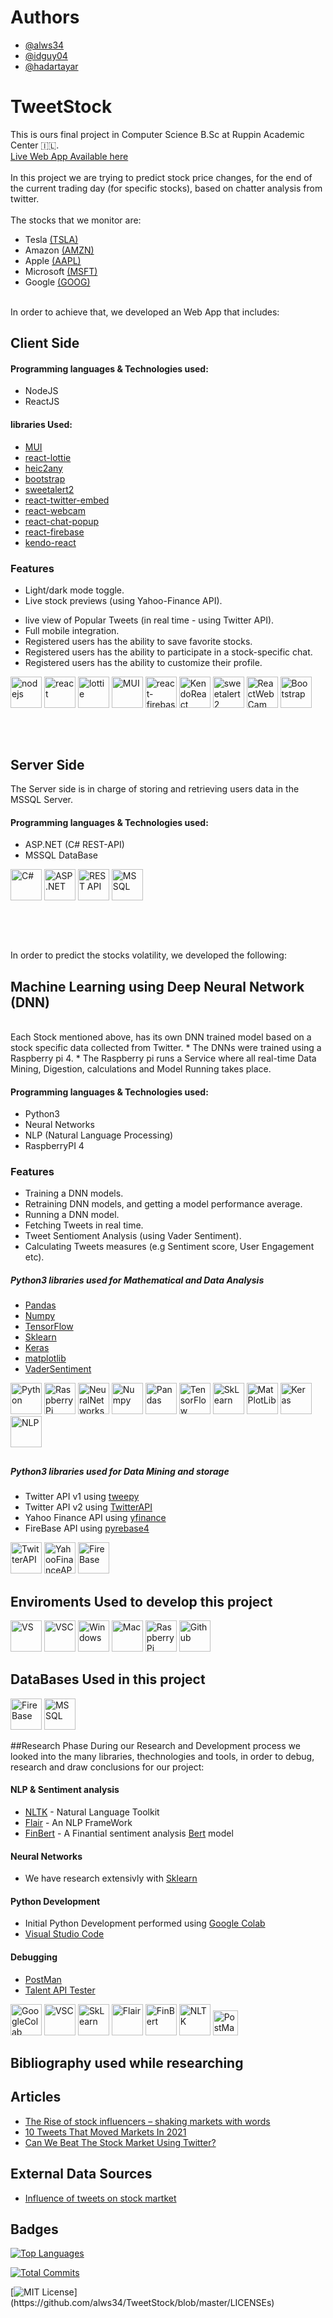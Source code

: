 # Authors

- [@alws34](https://www.github.com/alws34)
- [@idguy04](https://github.com/idguy04)
- [@hadartayar](https://github.com/hadartayar)


# TweetStock

This is ours final project in Computer Science B.Sc at Ruppin Academic Center 🇮🇱.
<br>
[Live Web App Available here](https://proj.ruppin.ac.il/bgroup57/test2/tar1/build/)
<br><br>
In this project we are trying to predict stock price changes, for the end of the current trading day (for specific stocks), based on chatter analysis from twitter.
<br><br>
The stocks that we monitor are:
- Tesla [(TSLA)](https://finance.yahoo.com/quote/TSLA/)
- Amazon [(AMZN)](https://finance.yahoo.com/quote/AMZN/)
- Apple [(AAPL)](https://finance.yahoo.com/quote/AAPL/)
- Microsoft [(MSFT)](https://finance.yahoo.com/quote/MSFT/)
- Google [(GOOG)](https://finance.yahoo.com/quote/GOOG/)
<br><br>

In order to achieve that, we developed an Web App that includes:

## Client Side
#### Programming languages & Technologies used:
- NodeJS
- ReactJS

#### libraries Used:
- [MUI](https://mui.com/)
- [react-lottie](https://www.npmjs.com/package/react-lottie)
- [heic2any](https://www.npmjs.com/package/heic2any)
- [bootstrap](https://getbootstrap.com/)
- [sweetalert2](https://sweetalert2.github.io/)
- [react-twitter-embed](https://www.npmjs.com/package/react-twitter-embed)
- [react-webcam](https://www.npmjs.com/package/react-webcam)
- [react-chat-popup](https://www.npmjs.com/package/popup-chat-react)
- [react-firebase](https://www.npmjs.com/package/react-firebase)
- [kendo-react](https://www.npmjs.com/package/kendo-react)

### Features
- Light/dark mode toggle.
- Live stock previews (using Yahoo-Finance API).
<!-- + historical data   -->
- live view of Popular Tweets (in real time - using Twitter API).
- Full mobile integration.
- Registered users has the ability to save favorite stocks.
- Registered users has the ability to participate in a stock-specific chat.
- Registered users has the ability to customize their profile.


<div>
<img src="https://img.icons8.com/fluency/344/node-js.png" title="nodejs" **alt="nodejs" width="50" height="50"/>
<img src="https://img.icons8.com/officel/344/react.png" title="react" **alt="react" width="50" height="50"/>
<img src="https://avatars.githubusercontent.com/u/71153457?s=280&v=4" title="lottie" **alt="lottie" width="50" height="50"/>
<img src="https://mui.com/static/logo.png" title="MUI" **alt="MUI" width="50" height="50"/>
<img src="https://img.icons8.com/color/900/firebase.png" title="react-firebase" **alt="react-firebase" width="50" height="50"/>
<img src="https://avatars.githubusercontent.com/u/568561?v=4" title="KendoReact" **alt="KendoReact" width="50" height="50"/>
<img src="https://avatars.githubusercontent.com/u/35137722?s=280&v=4" title="sweetalert2" **alt="sweetalert2" width="50" height="50"/>
<img src="https://proj.ruppin.ac.il/bgroup57/test2/tar1/ReactWebcam.png" title="ReactWebCam" **alt="ReactWebCam" width="50" height="50"/>
<img src="https://img.icons8.com/color/344/bootstrap.png" title="Bootstrap" **alt="Bootstrap" width="50" height="50"/>
</div>

##
<br>

## Server Side
The Server side is in charge of storing and retrieving users data in the MSSQL Server.
#### Programming languages & Technologies used:
- ASP.NET (C# REST-API)
- MSSQL DataBase

<div>
<img src="https://img.icons8.com/color/900/c-sharp-logo.png" title="C#" **alt="C#" width="50" height="50"/>
<img src="https://img.icons8.com/color/900/asp.png" title="ASP .NET" **alt="ASP .NET" width="50" height="50"/>
<img src="https://img.icons8.com/color/900/rest-api.png" title="REST API" **alt="REST API" width="50" height="50"/>
<img src="https://www.sqlservertutorial.net/wp-content/uploads/sql-server-tutorial.svg" title="MSSQL" **alt="MSSQL" width="50" height="50"/>
</div>

##
<br>

##

In order to predict the stocks volatility, we developed the following:

## Machine Learning using Deep Neural Network (DNN)
<br>
Each Stock mentioned above, has its own DNN trained model based on a stock specific data collected from Twitter.
* The DNNs were trained using a Raspberry pi 4. 
* The Raspberry pi runs a Service where all real-time Data Mining, Digestion, calculations and Model Running takes place.

#### Programming languages & Technologies used:
- Python3
- Neural Networks
- NLP (Natural Language Processing)
- RaspberryPI 4

### Features
- Training a DNN models.
- Retraining DNN models, and getting a model performance average.
- Running a DNN model.
- Fetching Tweets in real time. 
- Tweet Sentioment Analysis (using Vader Sentiment).
- Calculating Tweets measures (e.g Sentiment score, User Engagement etc).

##### Python3 libraries used for Mathematical and Data Analysis
- [Pandas](https://pandas.pydata.org/)
- [Numpy](https://numpy.org/)
- [TensorFlow](https://www.tensorflow.org/)
- [Sklearn](https://scikit-learn.org/)
- [Keras](https://keras.io/)
- [matplotlib](https://matplotlib.org/)
- [VaderSentiment](https://github.com/cjhutto/vaderSentiment)

<div>
<img src="https://img.icons8.com/color/900/python.png" title="Python" **alt="Python" width="50" height="50"/>
<img src="https://img.icons8.com/color/344/raspberry-pi.png" title="RaspberryPi" **alt="Raspberry Pi" width="50" height="50"/>
<img src="https://encrypted-tbn0.gstatic.com/images?q=tbn:ANd9GcRal3Gkvw9yeBH-HKb8ugzX-EnrMDilHh8UfH67t_9C_YFBx-KmW3BVxkyHDaXQ1mDxXHE&usqp=CAU" title="NeuralNetworks" **alt="NeuralNetworks" width="50" height="50"/>
<img src="https://img.icons8.com/color/452/numpy.png" title="Numpy" **alt="Numpy" width="50" height="50"/>
<img src="https://i.pinimg.com/736x/28/ce/bf/28cebfa3c75ff7815999b0c81a826af6.jpg" title="Pandas" **alt="Pandas" width="50" height="50"/>
<img src="https://img.icons8.com/color/344/tensorflow.png" title="TensorFlow" **alt="TensorFlow" width="50" height="50"/>
<img src="https://upload.wikimedia.org/wikipedia/commons/thumb/0/05/Scikit_learn_logo_small.svg/1200px-Scikit_learn_logo_small.svg.png" title="SkLearn"**alt="SkLearn" width="50" height="50"/> 
<img src="https://matplotlib.org/stable/_static/logo2.svg" title="MatPlotLib" **alt="MatPlotLib" width="50" height="50"/>
<img src="https://camo.githubusercontent.com/906e661107a3bc03104ca5d88336d1f4b0e80fdcac65efaf7904041d371c747f/68747470733a2f2f73332e616d617a6f6e6177732e636f6d2f6b657261732e696f2f696d672f6b657261732d6c6f676f2d323031382d6c617267652d313230302e706e67" title="Keras" **alt="Keras" width="50" height="50"/>
<img src="https://cdn.sisense.com/wp-content/uploads/NLP_Abstract_BG_1200X800_02.jpg" title="NLP" **alt="NLP" width="50" height="50"/>

</div>

##

##### Python3 libraries used for Data Mining and storage
- Twitter API v1 using [tweepy](https://pypi.org/project/tweepy/)
- Twitter API v2 using [TwitterAPI](https://pypi.org/project/TwitterAPI/)
- Yahoo Finance API using [yfinance](https://pypi.org/project/yfinance/)
- FireBase API using [pyrebase4](https://pypi.org/project/Pyrebase4/)

<div>
<img src="https://www.pinclipart.com/picdir/big/453-4533180_how-be-successful-with-online-marketing-dark-twitter.png" title="TwitterAPI" **alt="TwitterAPI" width="50" height="50"/>
<img src="https://play-lh.googleusercontent.com/K4eJEI8ogLQO2MkjUKgxC8FNWL4I5etsbFw2OXwQJ9Uch4DGkW1gEdoQk_k-cmtD4F4" title="YahooFinanceAPI" **alt="Yahoo Finance API" width="50" height="50"/>
<img src="https://img.icons8.com/color/900/firebase.png" title="FireBase" **alt="FireBase" width="50" height="50"/>
</div>

## Enviroments Used to develop this project

<div>
<img src="https://img.icons8.com/color/900/visual-studio.png" title="VS" **alt="VS" width="50" height="50"/>
<img src="https://img.icons8.com/color/900/visual-studio-code-2019.png" title="VSC" **alt="VSC" width="50" height="50"/>
<img src="https://img.icons8.com/ultraviolet/452/windows-10.png" title="Windows" **alt="Windows" width="50" height="50"/>
<img src="https://img.icons8.com/external-flaticons-lineal-color-flat-icons/344/external-mac-coworking-space-flaticons-lineal-color-flat-icons-3.png" title="Mac" **alt="Mac" width="50" height="50"/>
<img src="https://img.icons8.com/color/344/raspberry-pi.png" title="RaspberryPi" **alt="Raspberry Pi" width="50" height="50"/>
<img src="https://img.icons8.com/color/900/github.png" title="Github" **alt="Github" width="50" height="50"/>
</div>

## DataBases Used in this project
<div>
<img src="https://img.icons8.com/color/900/firebase.png" title="FireBase" **alt="FireBase" width="50" height="50"/>
<img src="https://www.sqlservertutorial.net/wp-content/uploads/sql-server-tutorial.svg" title="MSSQL" **alt="MSSQL" width="50" height="50"/>
</div>


##Research Phase
During our Research and Development process we looked into the many libraries, thechnologies and tools, in order to debug, research and draw conclusions for our project: 

#### NLP & Sentiment analysis
- [NLTK](https://www.nltk.org/) - Natural Language Toolkit
- [Flair](https://github.com/flairNLP/flair) - An NLP FrameWork
- [FinBert](https://github.com/ProsusAI/finBERT) - A Finantial sentiment analysis [Bert](https://en.wikipedia.org/wiki/BERT_(language_model)) model

#### Neural Networks
- We have research extensivly with [Sklearn](https://scikit-learn.org/) 

####  Python Development
- Initial Python Development performed using [Google Colab](https://colab.research.google.com/)
- [Visual Studio Code](https://code.visualstudio.com/)

#### Debugging
- [PostMan](https://www.postman.com/) 
- [Talent API Tester](https://chrome.google.com/webstore/detail/talend-api-tester-free-ed/aejoelaoggembcahagimdiliamlcdmfm)


<div>
<img src="https://colab.research.google.com/img/colab_favicon_256px.png" title="GoogleColab" **alt="GoogleColab" width="50" height="50"/>
<img src="https://img.icons8.com/color/900/visual-studio-code-2019.png" title="VSC" **alt="VSC" width="50" height="50"/>
<img src="https://upload.wikimedia.org/wikipedia/commons/thumb/0/05/Scikit_learn_logo_small.svg/1200px-Scikit_learn_logo_small.svg.png" title="SkLearn"**alt="SkLearn" width="50" height="50"/> 
<img src="https://img.stackshare.io/service/10138/flair.png" title="Flair"**alt="Flair" width="50" height="50"/> 
<img src="https://proj.ruppin.ac.il/bgroup57/test2/tar1/finbert.png" title="FinBert"**alt="FinBert" width="50" height="50"/> 
<img src="https://miro.medium.com/max/592/1*5dQO7LHrsy3lIi2d0bgRLw.png" title="NLTK" **alt="NLTK" width="50" height="50"/>
<img src="https://img.icons8.com/dusk/30/000000/postman-api.png" title="PostMan" **alt="PostMan" width="40" height="40"/>
</div>

##

## Bibliography used while researching
## Articles
- [The Rise of stock influencers – shaking markets with words](https://www.flowbank.com/en/research/the-rise-of-stock-influencers-)
- [10 Tweets That Moved Markets In 2021](https://www.benzinga.com/markets/cryptocurrency/21/08/22398419/10-tweets-that-moved-markets-in-2021)
- [Can We Beat The Stock Market Using Twitter?](https://towardsdatascience.com/can-we-beat-the-stock-market-using-twitter-ef8465fd12e2)

## External Data Sources
- [Influence of tweets on stock martket](https://www.kaggle.com/code/renjithrrkj/influence-of-tweets-on-stock-martket/data)



## Badges

[![Top Languages](https://img.shields.io/github/languages/count/alws34/TweetStock)](https://img.shields.io/github/languages/count/alws34/TweetStock)

[![Total Commits](https://img.shields.io/github/commit-activity/y/alws34/TweetStock)](https://img.shields.io/github/commit-activity/y/alws34/TweetStock)

[![MIT License](https://img.shields.io/apm/l/atomic-design-ui.svg?)](https://github.com/alws34/TweetStock/blob/master/LICENSEs)

